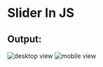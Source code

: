 # Slider In JS

## Output:

![desktop view](https://raw.github.com/Hanan-Karam/slider-in-js/main/screenshots/desktop-view.png)
![mobile view](https://raw.github.com/Hanan-Karam/slider-in-js/main/screenshots/mobie-view.png)
